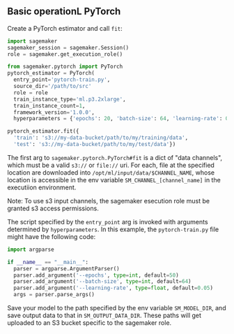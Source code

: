 ## Basic operationL PyTorch

Create a PyTorch estimator and call `fit`:

```py
import sagemaker
sagemaker_session = sagemaker.Session()
role = sagemaker.get_execution_role()

from sagemaker.pytorch import PyTorch
pytorch_estimator = PyTorch(
  entry_point='pytorch-train.py',
  source_dir='/path/to/src'
  role = role
  train_instance_type='ml.p3.2xlarge',
  train_instance_count=1,
  framework_version='1.0.0',
  hyperparameters = {'epochs': 20, 'batch-size': 64, 'learning-rate': 0.1})

pytorch_estimator.fit({
  'train': 's3://my-data-bucket/path/to/my/training/data',
  'test': 's3://my-data-bucket/path/to/my/test/data'})
```

The first arg to `sagemaker.pytorch.PyTorch#fit` is a dict of "data channels", which must be a valid `s3://` or `file://` uri. For each, file at the specified location are downloaded into `/opt/ml/input/data/$CHANNEL_NAME`, whose location is accessible in the env variable `SM_CHANNEL_[channel_name]` in the executiion environment.

Note: To use s3 input channels, the sagemaker esecution role must be granted s3 access permissions.

The script specified by the `entry_point` arg is invoked with arguments determined by `hyperparameters`. In this example, the `pytorch-train.py` file might have the following code:

```py
import argparse

if __name__ == "__main__":
  parser = argparse.ArgumentParser()
  parser.add_argument('--epochs', type=int, default=50)
  parser.add_argument('--batch-size', type=int, default=64)
  parser.add_argument('--learning-rate', type=float, default=0.05)
  args = parser.parse_args()
```

Save your model to the path specified by the env variable `SM_MODEL_DIR`, and save output data to that in `SM_OUTPUT_DATA_DIR`. These paths will get uploaded to an S3 bucket specific to the sagemaker role.
 
